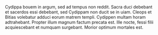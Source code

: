 Cydippa bouem in argum, sed ad tempus non reddit. Sacra duci debebant et sacerdos essi debebant, sed Cydippam non ducit se in uiam. Cleops et Bitias volebatur adduci eorum matrem templi. Cydippen multam horam adtrahebant. Propter illum magnum factum precata est. Ille nocte, fessi filii acquiescebant et numquam surgebant. Morior optimum mortales est. 
